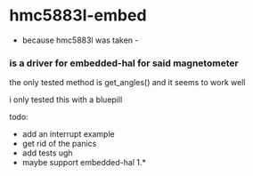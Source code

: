 # hmc5883l-embed
- because hmc5883l was taken -
### is a driver for embedded-hal for said magnetometer

the only tested method is get_angles() and it seems to work well

i only tested this with a bluepill

todo:
 - add an interrupt example
 - get rid of the panics
 - add tests ugh 
 - maybe support embedded-hal 1.*
